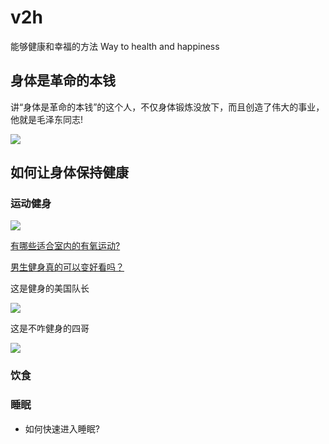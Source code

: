 # v2h

能够健康和幸福的方法 Way to health and happiness



## 身体是革命的本钱

讲“身体是革命的本钱”的这个人，不仅身体锻炼没放下，而且创造了伟大的事业，他就是毛泽东同志!

![](https://user-images.githubusercontent.com/15868458/70860359-b8bb7780-1f5b-11ea-995f-e1f9cbdd80a7.jpg)


## 如何让身体保持健康

### 运动健身

![](https://user-images.githubusercontent.com/15868458/70860813-5796a280-1f61-11ea-9828-a963f8d0a6b7.png)


 [有哪些适合室内的有氧运动?](https://www.zhihu.com/question/21392039/answer/557432219)

[男生健身真的可以变好看吗？](https://www.zhihu.com/question/322880215/answer/849306985)

这是健身的美国队长

![](https://user-images.githubusercontent.com/15868458/70860849-dd1a5280-1f61-11ea-9ebb-10c9fff7fc75.png)

这是不咋健身的四哥

![](https://user-images.githubusercontent.com/15868458/70860864-f3281300-1f61-11ea-9632-7d552774dc13.png)




### 饮食




### 睡眠

- 如何快速进入睡眠?


 